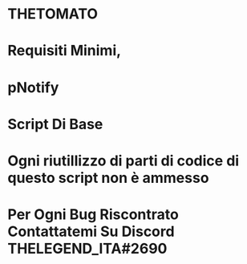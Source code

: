 # THETOMATO
# Requisiti Minimi,
# pNotify
# Script Di Base
# Ogni riutillizzo di parti di codice di questo script non è ammesso 
# Per Ogni Bug Riscontrato Contattatemi Su Discord THELEGEND_ITA#2690
